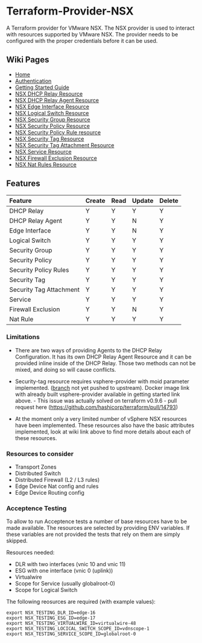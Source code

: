 # Terraform-Provider-NSX

A Terraform provider for VMware NSX.  The NSX provider is used to interact
with resources supported by VMware NSX.  The provider needs to be configured
with the proper credentials before it can be used.

## Wiki Pages
* [Home](https://github.com/sky-uk/terraform-provider-nsx/wiki)
* [Authentication](https://github.com/sky-uk/terraform-provider-nsx/wiki/Authentication)
* [Getting Started Guide](https://github.com/sky-uk/terraform-provider-nsx/wiki/Getting-Started-Guide)
* [NSX DHCP Relay Resource](https://github.com/sky-uk/terraform-provider-nsx/wiki/NSX-DHCP-Relay-Resource)
* [NSX DHCP Relay Agent Resource](https://github.com/sgdigital-devops/terraform-provider-nsx/wiki/NSX-DHCP-Relay-Agent-Resource)
* [NSX Edge Interface Resource](https://github.com/sky-uk/terraform-provider-nsx/wiki/NSX-Edge-Interface-Resource)
* [NSX Logical Switch Resource](https://github.com/sky-uk/terraform-provider-nsx/wiki/NSX-Logical-Switch-Resource)
* [NSX Security Group Resource](https://github.com/sky-uk/terraform-provider-nsx/wiki/NSX-Security-Group-Resource)
* [NSX Security Policy Resource](https://github.com/sky-uk/terraform-provider-nsx/wiki/NSX-Security-Policy-Resource)
* [NSX Security Policy Rule resource](https://github.com/sky-uk/terraform-provider-nsx/wiki/NSX-Security-Policy-Resource#nsx_security_policy_rule-resource)
* [NSX Security Tag Resource](https://github.com/sky-uk/terraform-provider-nsx/wiki/NSX-Security-Tag-Resource)
* [NSX Security Tag Attachment Resource](https://github.com/sky-uk/terraform-provider-nsx/wiki/NSX-Security-Tag-Resource#nsx_security_tag_attachment-resource)
* [NSX Service Resource](https://github.com/sky-uk/terraform-provider-nsx/wiki/NSX-Service-Resource)
* [NSX Firewall Exclusion Resource](https://github.com/sky-uk/terraform-provider-nsx/wiki/NSX-Firewall-Exclusion)
* [NSX Nat Rules Resource](https://github.com/sgdigital-devops/terraform-provider-nsx/wiki/NSX-Nat-Rules-Resource)


## Features
| Feature                 | Create | Read | Update | Delete |
|:------------------------|:-------|:-----|:-------|:-------|
| DHCP Relay              | Y      | Y    | Y      | Y      |
| DHCP Relay Agent        | Y      | Y    | N      | Y      |
| Edge Interface          | Y      | Y    | N      | Y      |
| Logical Switch          | Y      | Y    | Y      | Y      |
| Security Group          | Y      | Y    | Y      | Y      |
| Security Policy         | Y      | Y    | Y      | Y      |
| Security Policy Rules   | Y      | Y    | Y      | Y      |
| Security Tag            | Y      | Y    | Y      | Y      |
| Security Tag Attachment | Y      | Y    | Y      | Y      |
| Service                 | Y      | Y    | Y      | Y      |
| Firewall Exclusion      | Y      | Y    | N      | Y      |
| Nat Rule                | Y      | Y    | Y      | Y      |


### Limitations

* There are two ways of providing Agents to the DHCP Relay Configuration. It has its own DHCP Relay Agent Resource and it can be provided inline inside of the DHCP Relay. Those two methods can not be mixed, and doing so will cause conflicts.

* Security-tag resource requires vsphere-provider with moid parameter implemented. ([branch](https://github.com/sky-uk/terraform/tree/OREP-176) not yet pushed to upstream). Docker image link with already built vsphere-provider available in getting started link above. - This issue was actually solved on terraform v0.9.6 - pull request here  (https://github.com/hashicorp/terraform/pull/14793)


* At the moment only a very limited number of vSphere NSX resources have been implemented.  These resources also have the basic attributes implemented, look at wiki link above to find more details about each of these resources.



### Resources to consider

 - Transport Zones
 - Distributed Switch
 - Distributed Firewall (L2 / L3 rules)
 - Edge Device Nat config and rules
 - Edge Device Routing config


### Acceptence Testing

To allow to run Acceptence tests a number of base resources have to be made available. The resources are selected by providing ENV variables. If these variables are not provided the tests that rely on them are simply skipped.

Resources needed:
* DLR with two interfaces (vnic 10 and vnic 11)
* ESG with one interface (vnic 0 (uplink))
* Virtualwire
* Scope for Service (usually globalroot-0)
* Scope for Logical Switch

The following reosurces are required (with example values):

```
export NSX_TESTING_DLR_ID=edge-16
export NSX_TESTING_ESG_ID=edge-17
export NSX_TESTING_VIRTUALWIRE_ID=virtualwire-48
export NSX_TESTING_LOCICAL_SWITCH_SCOPE_ID=vdnscope-1
export NSX_TESTING_SERVICE_SCOPE_ID=globalroot-0
```